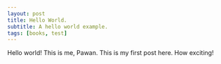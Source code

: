 ```yaml
---
layout: post
title: Hello World.
subtitle: A hello world example.
tags: [books, test]
---
```


Hello world! This is me, Pawan. This is my first post here. How exciting!
